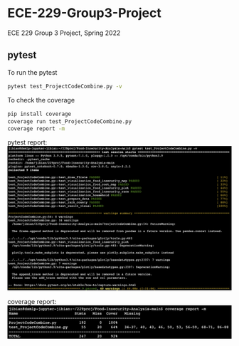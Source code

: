 # ECE-229-Group3-Project
ECE 229 Group 3 Project, Spring 2022

## pytest

To run the pytest
```bash
pytest test_ProjectCodeCombine.py -v
```

To check the coverage
```bash
pip install coverage
coverage run test_ProjectCodeCombine.py
coverage report -m
```

pytest report:
![Alt text](picture/pytest_result.png?raw=true)

coverage report:
![Alt text](picture/pytest_coverage.png?raw=true)